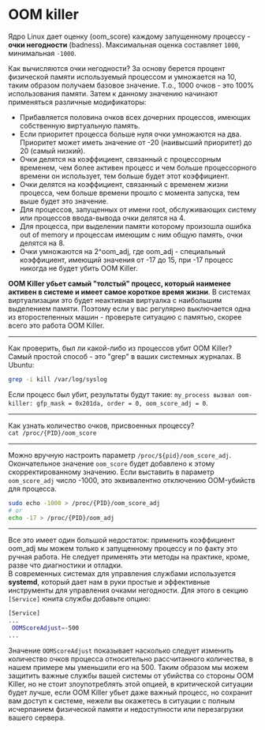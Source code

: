 # OOM killer

Ядро Linux дает оценку (oom_score) каждому запущенному процессу - **очки негодности** (badness). Максимальная оценка составляет `1000`, минимальная `-1000`.  

Как вычисляются очки негодности? За основу берется процент физической памяти используемый процессом и умножается на 10, таким образом получаем базовое значение. Т.о., 1000 очков - это 100% использования памяти. Затем к данному значению начинают применяться различные модификаторы:  
- Прибавляется половина очков всех дочерних процессов, имеющих собственную виртуальную память.
- Если приоритет процесса больше нуля очки умножаются на два. Приоритет может иметь значение от -20 (наивысший приоритет) до 20 (самый низкий).
- Очки делятся на коэффициент, связанный с процессорным временем, чем более активен процесс и чем больше процессорного времени он использует, тем больше будет этот коэффициент.
- Очки делятся на коэффициент, связанный с временем жизни процесса, чем больше времени прошло с момента запуска, тем выше будет это значение.
- Для процессов, запущенных от имени root, обслуживающих систему или процессов ввода-вывода очки делятся на 4.
- Для процесса, при выделении памяти которому произошла ошибка out of memory и процессам имеющим с ним общую память, очки делятся на 8.
- Очки умножаются на 2^oom_adj, где oom_adj - специальный коэффициент, имеющий значения от -17 до 15, при -17 процесс никогда не будет убить OOM Killer.

**OOM Killer убьет самый "толстый" процесс, который наименее активен в системе и имеет самое короткое время жизни**. В системах виртуализации это будет неактивная виртуалка с наибольшим выделением памяти. Поэтому если у вас регулярно выключается одна из второстепенных машин - проверьте ситуацию с памятью, скорее всего это работа OOM Killer.  

---

Как проверить, был ли какой-либо из процессов убит OOM Killer?  
Самый простой способ - это "grep" в ваших системных журналах. В Ubuntu:  
```bash
grep -i kill /var/log/syslog
```
Если процесс был убит, результаты будут такие: `my_process вызвал oom-killer: gfp_mask = 0x201da, order = 0, oom_score_adj = 0`.  

---

Как узнать количество очков, присвоенных процессу?  
`cat /proc/{PID}/oom_score`  

---

Можно вручную настроить параметр `/proc/${pid}/oom_score_adj`. Окончательное значение `oom_score` будет добавлено к этому скорректированному значению. Если выставить в параметр `oom_score_adj` число -1000, это эквивалентно отключению OOM-убийств для процесса.
```bash
sudo echo -1000 > /proc/{PID}/oom_score_adj
# or
echo -17 > /proc/{PID}/oom_adj
```

---
 
Все это имеет один большой недостаток: применить коэффициент oom_adj мы можем только к запущенному процессу и по факту это ручная работа. Не следует применять эти методы на практике, кроме, разве что диагностики и отладки.  
В современных системах для управления службами используется **systemd**, который дает нам в руки простые и эффективные инструменты для управления очками негодности. Для этого в секцию `[Service]` юнита службы добавьте опцию:  
```bash
[Service]
...
 OOMScoreAdjust=-500
...
```

Значение `OOMScoreAdjust` показывает насколько следует изменить количество очков процесса относительно рассчитанного количества, в нашем примере мы уменьшили его на 500. Таким образом мы можем защитить важные службы вашей системы от убийства со стороны OOM Killer, но не стоит злоупотреблять этой опцией, в критической ситуации будет лучше, если OOM Killer убьет даже важный процесс, но сохранит вам доступ к системе, нежели вы окажетесь в ситуации с полным исчерпанием физической памяти и недоступности или перезагрузки вашего сервера.  

